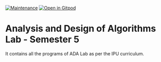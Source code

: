 [![Maintenance](https://img.shields.io/badge/Maintained%3F-yes-green.svg)](https://GitHub.com/Naereen/StrapDown.js/graphs/commit-activity)
[![Open in Gitpod](https://gitpod.io/button/open-in-gitpod.svg)](https://gitpod.io/#https://github.com/<org>/<repo>)

# Analysis and Design of Algorithms Lab - Semester 5
It contains all the programs of ADA Lab as per the IPU curriculum.
